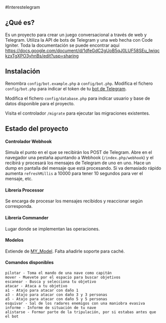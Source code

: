 #Interestelegram

## ¿Qué es?

Es un proyecto para crear un juego conversacional a través de web y Telegram. Utiliza la API de bots de Telegram y una web hecha con Code Igniter.
Toda la documentación se puede encontrar aquí
https://docs.google.com/document/d/1dfeGdC2gUoB5qJ0LUF58SEu_IwiqckzxTgXPO3yhnBs/edit?usp=sharing

## Instalación

Renombra `config/bot.example.php` a `config/bot.php`.
Modifica el fichero `config/bot.php` para indicar el token de tu [bot de Telegram](https://core.telegram.org/bots/api).

Modifica el fichero `config/database.php` para indicar usuario y base de datos disponible para el proyecto.

Visita el controlador `/migrate` para ejecutar las migraciones existentes.

## Estado del proyecto

#### Controlador Webhook

Simula el punto en el que se recibirán los POST de Telegram. Abre en el navegador una pestaña apuntando a Webhook (`/index.php/webhook`) y el recibirá y procesará los mensajes de Telegram de uno en uno. Hace un dump en pantalla del mensaje que está procesando. Si va demasiado rápido aumenta `refreshMillis` a 10000 para tener 10 segundos para ver el mensaje, etc.

#### Librería Processor

Se encarga de procesar los mensajes recibidos y reaccionar según corresponda. 

#### Librería Commander

Lugar donde se implementan las operaciones.

#### Modelos

Extiende de [MY_Model](https://github.com/avenirer/CodeIgniter-MY_Model). Falta añadirle soporte para caché.

#### Comandos disponibles
```
pilotar - Toma el mando de una nave como capitán 
mover - Muevete por el espacio para buscar objetivos 
escanear - Busca y selecciona tu objetivo 
atacar - Ataca a tu objetivo 
a1 - Atajo para atacar con daño 1 
a3 - Atajo para atacar con daño 3 y 3 personas 
a5 - Atajo para atacar con daño 5 y 5 personas 
esquivar - Sal de los radares enemigos con una maniobra evasiva 
informe - Informe de situación de tu nave 
alistarse - Formar parte de la tripulación, por si estabas antes que el bot
```

